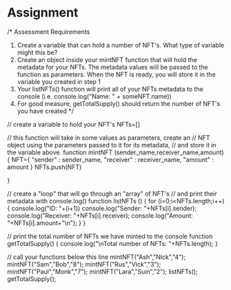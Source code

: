 # Assignment
/*
Assessment Requirements
1. Create a variable that can hold a number of NFT's. What type of variable might this be?
2. Create an object inside your mintNFT function that will hold the metadata for your NFTs. 
   The metadata values will be passed to the function as parameters. When the NFT is ready, 
   you will store it in the variable you created in step 1
3. Your listNFTs() function will print all of your NFTs metadata to the console (i.e. console.log("Name: " + someNFT.name))
4. For good measure, getTotalSupply() should return the number of NFT's you have created
*/

// create a variable to hold your NFT's
NFTs=[]

// this function will take in some values as parameters, create an
// NFT object using the parameters passed to it for its metadata, 
// and store it in the variable above.
function mintNFT (sender_name,receiver_name,amount) {
    NFT={
        "sender" : sender_name,
        "receiver" : receiver_name,
        "amount" : amount
    }
    NFTs.push(NFT)

}

// create a "loop" that will go through an "array" of NFT's
// and print their metadata with console.log()
function listNFTs () {
    for (i=0;i<NFTs.length;i++){
        console.log("ID:       "+(i+1))
        console.log("Sender:   "+NFTs[i].sender);
        console.log("Receiver: "+NFTs[i].receiver);
        console.log("Amount:   "+NFTs[i].amount+"\n");
    }
}

// print the total number of NFTs we have minted to the console
function getTotalSupply() {
    console.log("\nTotal number of NFTs: "+NFTs.length);
}

// call your functions below this line
mintNFT("Ash","Nick","4");
mintNFT("Sam","Bob","8");
mintNFT("Rus","Vick","3");
mintNFT("Paul","Monk","7");
mintNFT("Lara","Suin","2");
listNFTs();
getTotalSupply();



